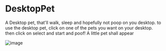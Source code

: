 # DesktopPet
A Desktop pet, that'll walk, sleep and hopefully not poop on you desktop.
to use the desktop pet, click on one of the pets you want on your desktop.
then click on select and start and poof! A little pet shall appear 

![image](https://user-images.githubusercontent.com/81003591/115598030-d0f98000-a28e-11eb-9494-15cc76e55615.png)

